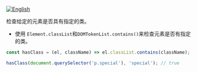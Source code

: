 
<a href="./README.md" target="_blank"><img src="https://img.shields.io/badge/-English-gray" alt="English"/></a>

检查给定的元素是否具有指定的类。

- 使用 `Element.classList`和`DOMTokenList.contains()`来检查元素是否有指定的类。

```js
const hasClass = (el, className) => el.classList.contains(className);
```

```js
hasClass(document.querySelector('p.special'), 'special'); // true
```
